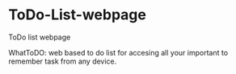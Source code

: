 # ToDo-List-webpage
ToDo list webpage

WhatToDO: web based to do list for accesing all your important to remember task from any device.


